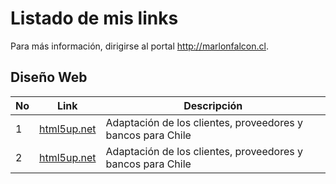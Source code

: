 
Listado de mis links
==================================================================
Para más información, dirigirse al portal http://marlonfalcon.cl.

[//]: # (addons)
Diseño Web 
--------------
No | Link | Descripción
--- | --- | ---
 1 | [html5up.net](https://html5up.net/) | Adaptación de los clientes, proveedores y bancos para Chile
 2 | [html5up.net](https://html5up.net/) | Adaptación de los clientes, proveedores y bancos para Chile
[//]: # (end addons)